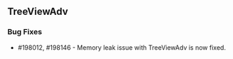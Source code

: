 ## TreeViewAdv

### Bug Fixes

* \#198012, \#198146 - Memory leak issue with TreeViewAdv is now fixed.